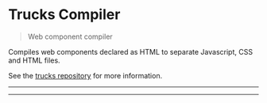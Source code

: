 # Trucks Compiler

> Web component compiler

Compiles web components declared as HTML to separate Javascript, CSS and HTML files.

See the [trucks repository](https://github.com/tmpfs/trucks) for more information.

***
<!-- @toc -->
***

<? @include {=../../../doc/readme}
      license.md
      links.md ?>
